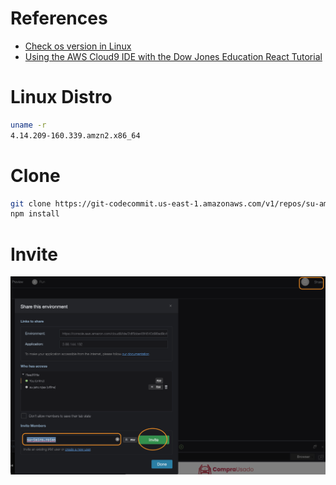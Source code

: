 # References
- [Check os version in Linux](https://www.cyberciti.biz/faq/how-to-check-os-version-in-linux-command-line/)
- [Using the AWS Cloud9 IDE with the Dow Jones Education React Tutorial](https://github.com/dowjones/react-tutorial/blob/master/AWS.Cloud9.Instructions.md)

# Linux Distro
```sh
uname -r
4.14.209-160.339.amzn2.x86_64
```

# Clone

```sh
git clone https://git-codecommit.us-east-1.amazonaws.com/v1/repos/su-amazing-leads-roisense
npm install
```

# Invite
![Invite Editor](_images/cloud_9_invite_editors.png)